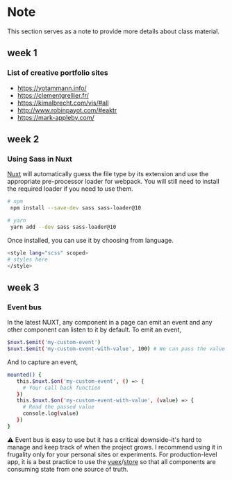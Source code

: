 # Note

This section serves as a note to provide more details about class material.

## week 1

### List of creative portfolio sites

- https://yotammann.info/
- https://clementgrellier.fr/
- https://kimalbrecht.com/vis/#all
- http://www.robinpayot.com/#eaktr
- https://mark-appleby.com/

## week 2

### Using Sass in Nuxt

[Nuxt](https://nuxtjs.org/docs/directory-structure/assets#sass) will automatically guess the file type by its extension and use the appropriate pre-processor loader for webpack. You will still need to install the required loader if you need to use them.

```bash
# npm
 npm install --save-dev sass sass-loader@10

# yarn
 yarn add --dev sass sass-loader@10
```

Once installed, you can use it by choosing from language.

```bash
<style lang="scss" scoped>
# styles here
</style>
```

## week 3

### Event bus

In the latest NUXT, any component in a page can emit an event and any other component can listen to it by default. To emit an event,

```bash
$nuxt.$emit('my-custom-event')
$nuxt.$emit('my-custom-event-with-value', 100) # We can pass the value
```

And to capture an event,

```bash
mounted() {
   this.$nuxt.$on('my-custom-event', () => {
     # Your call back function
   })
   this.$nuxt.$on('my-custom-event-with-value', (value) => {
     # Read the passed value
     console.log(value)
   })
}
```

:warning: Event bus is easy to use but it has a critical downside–it's hard to manage and keep track of when the project grows. I recommend using it in frugality only for your personal sites or experiments. For production-level app, it is a best practice to use the [vuex](https://vuex.vuejs.org/)/[store](https://nuxtjs.org/docs/directory-structure/store/) so that all components are consuming state from one source of truth.
